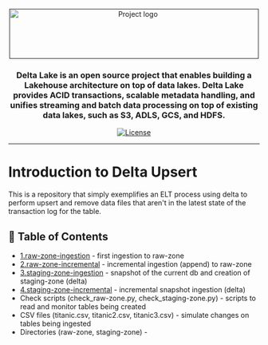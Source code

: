 <p align="center">
  <a href="" rel="noopener">
 <img width=500px height=100px src="https://docs.delta.io/latest/_static/delta-lake-logo.png" alt="Project logo"></a>
</p>

<h3 align="center">Delta Lake is an open source project that enables building a Lakehouse architecture on top of data lakes. Delta Lake provides ACID transactions, scalable metadata handling, and unifies streaming and batch data processing on top of existing data lakes, such as S3, ADLS, GCS, and HDFS.</h3>

<div align="center">

[![License](https://img.shields.io/badge/license-MIT-blue.svg)](/LICENSE)

</div>

---

# Introduction to Delta Upsert
This is a repository that simply exemplifies an ELT process using delta to perform upsert and remove data files that aren't in the latest state of the transaction log for the table.

## 📝 Table of Contents

- [1.raw-zone-ingestion](https://github.com/anneglienke/upsert-delta/blob/main/1.raw-zone-ingestion.py) - first ingestion to raw-zone
- [2.raw-zone-incremental](https://github.com/anneglienke/upsert-delta/blob/main/2.raw-zone-incremental.py) - incremental ingestion (append) to raw-zone 
- [3.staging-zone-ingestion](https://github.com/anneglienke/upsert-delta/blob/main/3.staging-zone-ingestion.py) - snapshot of the current db and creation of staging-zone (delta)
- [4.staging-zone-incremental](https://github.com/anneglienke/upsert-delta/blob/main/4.staging-zone-incremental.py) - incremental snapshot ingestion (delta)
- Check scripts (check_raw-zone.py, check_staging-zone.py) - scripts to read and monitor tables being created
- CSV files (titanic.csv, titanic2.csv, titanic3.csv) - simulate changes on tables being ingested
- Directories (raw-zone, staging-zone) - 

